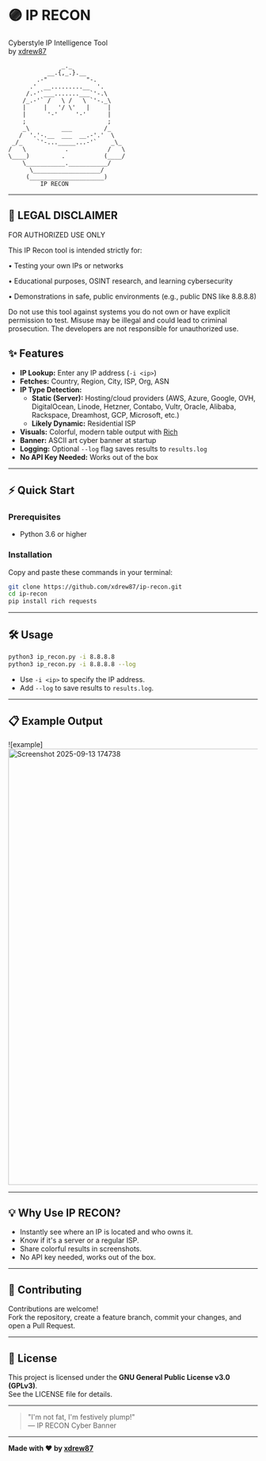 # 🟣 IP RECON

Cyberstyle IP Intelligence Tool  
by [xdrew87](https://github.com/xdrew87)

```
               _._
           __.{,_.}.__
        .-"           "-.
      .'  __.........__  '.
     /.-'`___.......___`'-.\ 
    /_.-'` /   \ /   \ `'-._\
    |     |   '/ \'   |     |
    |      '-'     '-'      |
    ;                       ;
    _\         ___         /_
   /  '.'-.__  ___  __.-'.'  \
 _/_    `'-..._____...-'`    _\_
/   \           .           /   \
\____)         .           (____/
    \___________.___________/
      \___________________/
     (_____________________)
         IP RECON
```

---

## 🚨 LEGAL DISCLAIMER

FOR AUTHORIZED USE ONLY

This IP Recon tool is intended strictly for:

•	Testing your own IPs or networks

•	Educational purposes, OSINT research, and learning cybersecurity

•	Demonstrations in safe, public environments (e.g., public DNS like 8.8.8.8)

Do not use this tool against systems you do not own or have explicit permission to test. Misuse may be illegal and could lead to criminal prosecution. The developers are not responsible for unauthorized use.

## ✨ Features

- **IP Lookup:** Enter any IP address (`-i <ip>`)
- **Fetches:** Country, Region, City, ISP, Org, ASN
- **IP Type Detection:**  
  - **Static (Server):** Hosting/cloud providers (AWS, Azure, Google, OVH, DigitalOcean, Linode, Hetzner, Contabo, Vultr, Oracle, Alibaba, Rackspace, Dreamhost, GCP, Microsoft, etc.)
  - **Likely Dynamic:** Residential ISP
- **Visuals:** Colorful, modern table output with [Rich](https://github.com/Textualize/rich)
- **Banner:** ASCII art cyber banner at startup
- **Logging:** Optional `--log` flag saves results to `results.log`
- **No API Key Needed:** Works out of the box

---

## ⚡️ Quick Start

### Prerequisites

- Python 3.6 or higher

### Installation

Copy and paste these commands in your terminal:

```bash
git clone https://github.com/xdrew87/ip-recon.git
cd ip-recon
pip install rich requests
```

---

## 🛠️ Usage

```bash
python3 ip_recon.py -i 8.8.8.8
python3 ip_recon.py -i 8.8.8.8 --log
```

- Use `-i <ip>` to specify the IP address.
- Add `--log` to save results to `results.log`.

---

## 📋 Example Output

![example] <img width="1897" height="879" alt="Screenshot 2025-09-13 174738" src="https://github.com/user-attachments/assets/47a28f4b-293d-4c88-98c8-186f4a2f4df3" />

---

## 💡 Why Use IP RECON?

- Instantly see where an IP is located and who owns it.
- Know if it's a server or a regular ISP.
- Share colorful results in screenshots.
- No API key needed, works out of the box.

---

## 🤝 Contributing

Contributions are welcome!  
Fork the repository, create a feature branch, commit your changes, and open a Pull Request.

---

## 📄 License

This project is licensed under the **GNU General Public License v3.0 (GPLv3)**.  
See the LICENSE file for details.

---

> "I'm not fat, I'm festively plump!"  
> — IP RECON Cyber Banner

---

**Made with ❤️ by [xdrew87](https://github.com/xdrew87)**
